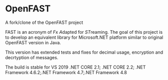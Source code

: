 # OpenFAST
A fork/clone of the OpenFAST project

FAST is an acronym of *F*x *A*dapted for *ST*reaming. The goal of this project is to develop an equivalent library for Microsoft.NET platform similar to original OpenFAST version in Java.

This version has extended tests and fixes for decimal usage, encryption and decrtyption of messages.

The build is stable for VS 2019 .NET CORE 2.1; .NET CORE 2.2; .NET Framework 4.6.2;.NET Framework 4.7;.NET Framework 4.8
